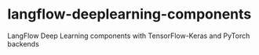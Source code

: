 # langflow-deeplearning-components
LangFlow Deep Learning components with TensorFlow-Keras and PyTorch backends
